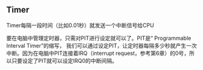 ## Timer
Timer每隔一段时间（比如0.01秒）就发送一个中断信号给CPU

要在电脑中管理定时器，只需对PIT进行设定就可以了。PIT是“ Programmable Interval Timer”的缩写，
我们可以通过设定PIT，让定时器每隔多少秒就产生一次中断。因为在电脑中PIT连接着IRQ（interrupt request，参考第6章）的0号，所以只要设定了PIT就可以设定IRQ0的中断间隔。